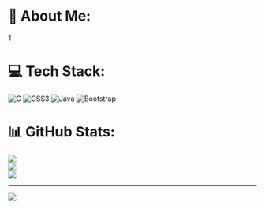 # 💫 About Me:
1


# 💻 Tech Stack:
![C](https://img.shields.io/badge/c-%2300599C.svg?style=for-the-badge&logo=c&logoColor=white) ![CSS3](https://img.shields.io/badge/css3-%231572B6.svg?style=for-the-badge&logo=css3&logoColor=white) ![Java](https://img.shields.io/badge/java-%23ED8B00.svg?style=for-the-badge&logo=java&logoColor=white) ![Bootstrap](https://img.shields.io/badge/bootstrap-%23563D7C.svg?style=for-the-badge&logo=bootstrap&logoColor=white)
# 📊 GitHub Stats:
![](https://github-readme-stats.vercel.app/api?username=tadung2809&theme=dark&hide_border=false&include_all_commits=false&count_private=false)<br/>
![](https://github-readme-streak-stats.herokuapp.com/?user=tadung2809&theme=dark&hide_border=false)<br/>
![](https://github-readme-stats.vercel.app/api/top-langs/?username=tadung2809&theme=dark&hide_border=false&include_all_commits=false&count_private=false&layout=compact)

---
[![](https://visitcount.itsvg.in/api?id=tadung2809&icon=0&color=0)](https://visitcount.itsvg.in)

<!-- Proudly created with GPRM ( https://gprm.itsvg.in ) -->
